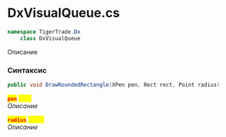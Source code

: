 
# DxVisualQueue.cs
```csharp
namespace TigerTrade.Dx  
    class DxVisualQueue
```

Описание

### Синтаксис
```csharp
public void DrawRoundedRectangle(XPen pen, Rect rect, Point radius)
```

<mark style="color:red;">**`pen`**</mark> <mark style="color:yellow;">`XPen`</mark>  
 *Описание*  
  
<mark style="color:red;">**`radius`**</mark> <mark style="color:yellow;">`Point`</mark>  
 *Описание*  
  

                    
                    